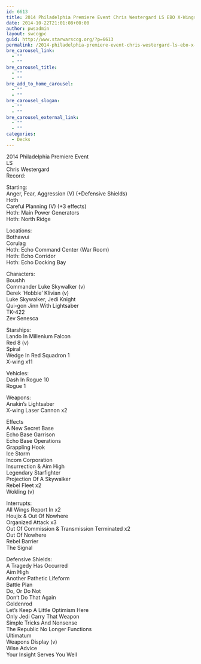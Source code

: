 ```yaml
---
id: 6613
title: 2014 Philadelphia Premiere Event Chris Westergard LS EBO X-Wings
date: 2014-10-22T21:01:08+00:00
author: pwsadmin
layout: swccgpc
guid: http://www.starwarsccg.org/?p=6613
permalink: /2014-philadelphia-premiere-event-chris-westergard-ls-ebo-x-wings/
bre_carousel_link:
  - ""
  - ""
bre_carousel_title:
  - ""
  - ""
bre_add_to_home_carousel:
  - ""
  - ""
bre_carousel_slogan:
  - ""
  - ""
bre_carousel_external_link:
  - ""
  - ""
categories:
  - Decks
---
```

2014 Philadelphia Premiere Event  
LS  
Chris Westergard  
Record:

Starting:  
Anger, Fear, Aggression (V) (+Defensive Shields)  
Hoth  
Careful Planning (V) (+3 effects)  
Hoth: Main Power Generators  
Hoth: North Ridge

Locations:  
Bothawui  
Corulag  
Hoth: Echo Command Center (War Room)  
Hoth: Echo Corridor  
Hoth: Echo Docking Bay

Characters:  
Boushh  
Commander Luke Skywalker (v)  
Derek &#8216;Hobbie&#8217; Klivian (v)  
Luke Skywalker, Jedi Knight  
Qui-gon Jinn With Lightsaber  
TK-422  
Zev Senesca

Starships:  
Lando In Millenium Falcon  
Red 8 (v)  
Spiral  
Wedge In Red Squadron 1  
X-wing x11

Vehicles:  
Dash In Rogue 10  
Rogue 1

Weapons:  
Anakin&#8217;s Lightsaber  
X-wing Laser Cannon x2

Effects  
A New Secret Base  
Echo Base Garrison  
Echo Base Operations  
Grappling Hook  
Ice Storm  
Incom Corporation  
Insurrection & Aim High  
Legendary Starfighter  
Projection Of A Skywalker  
Rebel Fleet x2  
Wokling (v)

Interrupts:  
All Wings Report In x2  
Houjix & Out Of Nowhere  
Organized Attack x3  
Out Of Commission & Transmission Terminated x2  
Out Of Nowhere  
Rebel Barrier  
The Signal

Defensive Shields:  
A Tragedy Has Occurred  
Aim High  
Another Pathetic Lifeform  
Battle Plan  
Do, Or Do Not  
Don&#8217;t Do That Again  
Goldenrod  
Let&#8217;s Keep A Little Optimism Here  
Only Jedi Carry That Weapon  
Simple Tricks And Nonsense  
The Republic No Longer Functions  
Ultimatum  
Weapons Display (v)  
Wise Advice  
Your Insight Serves You Well